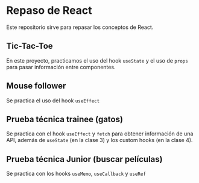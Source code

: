 # Repaso de React
Este repositorio sirve para repasar los conceptos de React.

## Tic-Tac-Toe
En este proyecto, practicamos el uso del hook `useState` y el uso de `props` para pasar información entre componentes.

## Mouse follower
Se practica el uso del hook `useEffect`

## Prueba técnica trainee (gatos)
Se practica con el hook `useEffect` y `fetch` para obtener información de una API, además de `useState` (en la clase 3) y los custom hooks (en la clase 4).

## Prueba técnica Junior (buscar películas)
Se practica con los hooks `useMemo`, `useCallback` y `useRef`